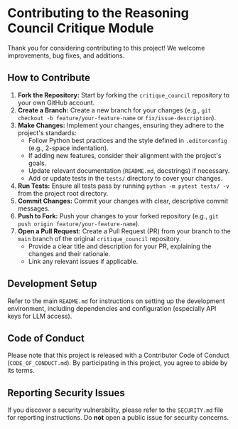 # Contributing to the Reasoning Council Critique Module

Thank you for considering contributing to this project! We welcome improvements, bug fixes, and additions.

## How to Contribute

1.  **Fork the Repository:** Start by forking the `critique_council` repository to your own GitHub account.
2.  **Create a Branch:** Create a new branch for your changes (e.g., `git checkout -b feature/your-feature-name` or `fix/issue-description`).
3.  **Make Changes:** Implement your changes, ensuring they adhere to the project's standards:
    *   Follow Python best practices and the style defined in `.editorconfig` (e.g., 2-space indentation).
    *   If adding new features, consider their alignment with the project's goals.
    *   Update relevant documentation (`README.md`, docstrings) if necessary.
    *   Add or update tests in the `tests/` directory to cover your changes.
4.  **Run Tests:** Ensure all tests pass by running `python -m pytest tests/ -v` from the project root directory.
5.  **Commit Changes:** Commit your changes with clear, descriptive commit messages.
6.  **Push to Fork:** Push your changes to your forked repository (e.g., `git push origin feature/your-feature-name`).
7.  **Open a Pull Request:** Create a Pull Request (PR) from your branch to the `main` branch of the original `critique_council` repository.
    *   Provide a clear title and description for your PR, explaining the changes and their rationale.
    *   Link any relevant issues if applicable.

## Development Setup

Refer to the main `README.md` for instructions on setting up the development environment, including dependencies and configuration (especially API keys for LLM access).

## Code of Conduct

Please note that this project is released with a Contributor Code of Conduct (`CODE_OF_CONDUCT.md`). By participating in this project, you agree to abide by its terms.

## Reporting Security Issues

If you discover a security vulnerability, please refer to the `SECURITY.md` file for reporting instructions. Do **not** open a public issue for security concerns.
